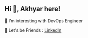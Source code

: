 ## Hi 👋, Akhyar here!

👀 I’m interesting with DevOps Engineer 

🤙 Let's be Friends : [LinkedIn] 


[LinkedIn]: https://www.linkedin.com/in/ahmad-hidayat-akhyar/


<!---
hidayatakhyar/hidayatakhyar is a ✨ special ✨ repository because its `README.md` (this file) appears on your GitHub profile.
You can click the Preview link to take a look at your changes.
--->

